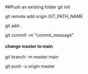 ##Push an existing folder
git init

git remote add origin GIT_PATH_NAME

git add .

git commit -m "commit_message"

#### change master to main
git branch -m master main

git push -u origin master

